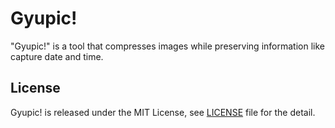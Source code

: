 # Gyupic!

"Gyupic!" is a tool that compresses images while preserving information like capture date and time.

## License

Gyupic! is released under the MIT License, see [LICENSE](./LICENSE) file for the detail.
